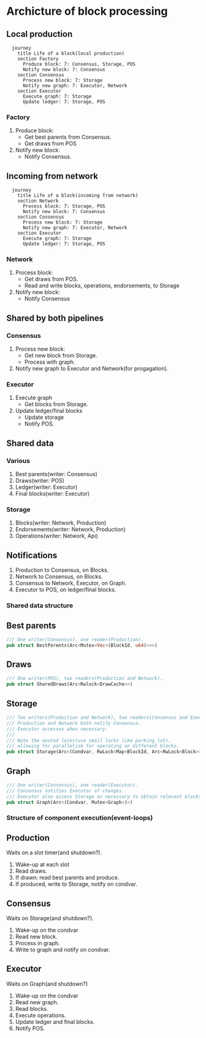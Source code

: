 # Archicture of block processing

## Local production

```mermaid
  journey
    title Life of a block(local production)
    section Factory
      Produce block: 7: Consensus, Storage, POS
      Notify new block: 7: Consensus
    section Consensus
      Process new block: 7: Storage
      Notify new graph: 7: Executor, Network
    section Executor
      Execute graph: 7: Storage
      Update ledger: 7: Storage, POS
```

### Factory

1. Produce block:
    - Get best parents from Consensus.
    - Get draws from POS
2. Notify new block:
    - Notify Consensus.
    
## Incoming from network

```mermaid
  journey
    title Life of a block(incoming from network)
    section Network
      Process block: 7: Storage, POS
      Notify new block: 7: Consensus
    section Consensus
      Process new block: 7: Storage
      Notify new graph: 7: Executor, Network
    section Executor
      Execute graph: 7: Storage
      Update ledger: 7: Storage, POS
```

### Network

1. Process block:
    - Get draws from POS.
    - Read and write blocks, operations, endorsements, to Storage
2. Notify new block:
    - Notify Consensus

## Shared by both pipelines

### Consensus
1. Process new block:
    - Get new block from Storage.
    - Process with graph.
2. Notify new graph to Executor and Network(for progagation).

### Executor
1. Execute graph
    - Get blocks from Storage.
2. Update ledger/final blocks
    - Update storage
    - Notify POS.
    
## Shared data

### Various
1. Best parents(writer: Consensus)
2. Draws(writer: POS)
3. Ledger(writer: Executor)
4. Final blocks(writer: Executor)

### Storage
1. Blocks(writer: Network, Production)
2. Endorsements(writer: Network, Production)
3. Operations(writer: Network, Api)

## Notifications

1. Production to Consensus, on Blocks.
2. Network to Consensus, on Blocks.
3. Consensus to Network, Executor, on Graph.
3. Executor to POS, on ledger/final blocks.


### Shared data structure

## Best parents

```rust
/// One writer(Consensus), one reader(Production).
pub struct BestParents(Arc<Mutex<Vec<(BlockId, u64)>>>) 
```

## Draws
```rust
/// One writer(POS), two readers(Production and Network).
pub struct SharedDraws(Arc<Rwlock<DrawCache>>) 
```

## Storage
```rust
/// Two writers(Production and Network), two readers(Consensus and Executor).
/// Production and Network both notify Consensus.
/// Executor accesses when necessary.
///
/// Note the nested locks(use small locks like parking_lot), 
/// allowing for parallelism for operating on different blocks.
pub struct Storage(Arc<(Condvar, RwLock<Map<BlockId, Arc<RwLock<Block>>>>)>)
```

## Graph
```rust
/// One writer(Consensus), one reader(Executor).
/// Consensus notifies Executor of changes. 
/// Executor also access Storage as necessary to obtain relevant blocks.
pub struct Graph(Arc<(Condvar, Mutex<Graph>)>)
```

### Structure of component execution(event-loops)

## Production
Waits on a slot timer(and shutdown?).

1. Wake-up at each slot
2. Read draws.
3. If drawn: read best parents and produce.
4. If produced, write to Storage, notify on condvar.

## Consensus
Waits on Storage(and shutdown?).

1. Wake-up on the condvar
2. Read new block.
3. Process in graph.
4. Write to graph and notify on condvar.

## Executor
Waits on Graph(and shutdown?)
1. Wake-up on the condvar
2. Read new graph.
3. Read blocks.
4. Execute operations.
5. Update ledger and final blocks.
6. Notify POS.

